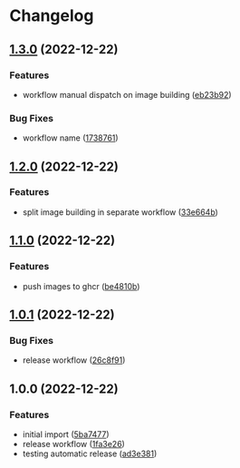 # Changelog

## [1.3.0](https://github.com/leonardoce/testconn/compare/v1.2.0...v1.3.0) (2022-12-22)


### Features

* workflow manual dispatch on image building ([eb23b92](https://github.com/leonardoce/testconn/commit/eb23b92db4578e4aa2d98fe622bfe428550075d4))


### Bug Fixes

* workflow name ([1738761](https://github.com/leonardoce/testconn/commit/17387613950cfc1749d40488eca16ca75642e485))

## [1.2.0](https://github.com/leonardoce/testconn/compare/v1.1.0...v1.2.0) (2022-12-22)


### Features

* split image building in separate workflow ([33e664b](https://github.com/leonardoce/testconn/commit/33e664bf07fb683ded27f193fc405494ee9d5162))

## [1.1.0](https://github.com/leonardoce/testconn/compare/v1.0.1...v1.1.0) (2022-12-22)


### Features

* push images to ghcr ([be4810b](https://github.com/leonardoce/testconn/commit/be4810b269f841866ae4bc62015b1160e32fca5f))

## [1.0.1](https://github.com/leonardoce/testconn/compare/v1.0.0...v1.0.1) (2022-12-22)


### Bug Fixes

* release workflow ([26c8f91](https://github.com/leonardoce/testconn/commit/26c8f914f6479e642157772c861763e9e96ad8bb))

## 1.0.0 (2022-12-22)


### Features

* initial import ([5ba7477](https://github.com/leonardoce/testconn/commit/5ba747792b0d692c53149649e2501f696d23d1a7))
* release workflow ([1fa3e26](https://github.com/leonardoce/testconn/commit/1fa3e267e059702a5d823d5a01676756681d497e))
* testing automatic release ([ad3e381](https://github.com/leonardoce/testconn/commit/ad3e381eca754981bd056cf2b1d9acb3680e8b1d))
